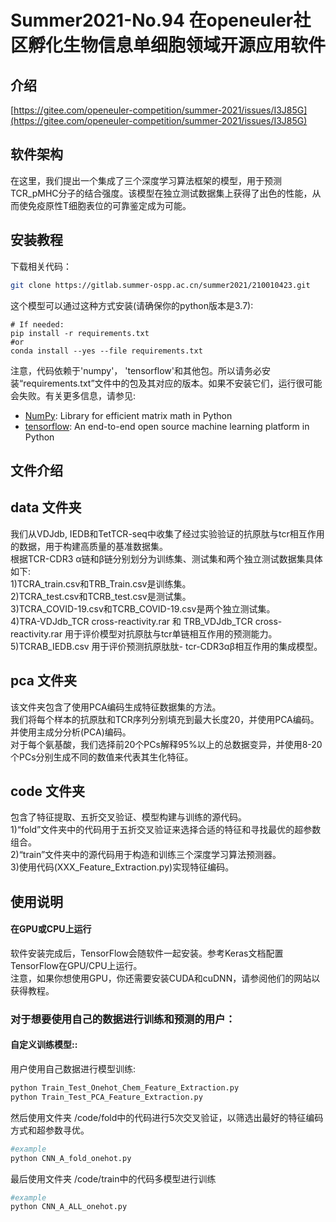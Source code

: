 Summer2021-No.94 在openeuler社区孵化生物信息单细胞领域开源应用软件
================================================



介绍
--------
[https://gitee.com/openeuler-competition/summer-2021/issues/I3J85G](https://gitee.com/openeuler-competition/summer-2021/issues/I3J85G)

软件架构
------------

在这里，我们提出一个集成了三个深度学习算法框架的模型，用于预测TCR_pMHC分子的结合强度。该模型在独立测试数据集上获得了出色的性能，从而使免疫原性T细胞表位的可靠鉴定成为可能。

安装教程
------------

下载相关代码：
  ```sh
  git clone https://gitlab.summer-ospp.ac.cn/summer2021/210010423.git
  ```
这个模型可以通过这种方式安装(请确保你的python版本是3.7):

    # If needed:
    pip install -r requirements.txt
    #or
    conda install --yes --file requirements.txt

注意，代码依赖于'numpy'， 'tensorflow'和其他包。所以请务必安装“requirements.txt”文件中的包及其对应的版本。如果不安装它们，运行很可能会失败。有关更多信息，请参见:

 + [NumPy](http://www.numpy.org/): Library for efficient matrix math in Python
 + [tensorflow](https://tensorflow.google.cn/): An end-to-end open source machine learning platform in Python
 
文件介绍
--------

data 文件夹
--------

我们从VDJdb, IEDB和TetTCR-seq中收集了经过实验验证的抗原肽与tcr相互作用的数据，用于构建高质量的基准数据集。   
根据TCR-CDR3 α链和β链分别划分为训练集、测试集和两个独立测试数据集具体如下:   
1)TCRA_train.csv和TRB_Train.csv是训练集。   
2)TCRA_test.csv和TCRB_test.csv是测试集。   
3)TCRA_COVID-19.csv和TCRB_COVID-19.csv是两个独立测试集。   
4)TRA-VDJdb_TCR cross-reactivity.rar 和 TRB_VDJdb_TCR cross-reactivity.rar 用于评价模型对抗原肽与tcr单链相互作用的预测能力。   
5)TCRAB_IEDB.csv 用于评价预测抗原肽肽- tcr-CDR3αβ相互作用的集成模型。   


pca 文件夹
--------
该文件夹包含了使用PCA编码生成特征数据集的方法。    
我们将每个样本的抗原肽和TCR序列分别填充到最大长度20，并使用PCA编码。并使用主成分分析(PCA)编码。  
对于每个氨基酸，我们选择前20个PCs解释95%以上的总数据变异，并使用8-20个PCs分别生成不同的数值来代表其生化特征。


code 文件夹
--------
包含了特征提取、五折交叉验证、模型构建与训练的源代码。   
1)“fold”文件夹中的代码用于五折交叉验证来选择合适的特征和寻找最优的超参数组合。   
2)“train”文件夹中的源代码用于构造和训练三个深度学习算法预测器。   
3)使用代码(XXX_Feature_Extraction.py)实现特征编码。   

使用说明
----------

#### 在GPU或CPU上运行

软件安装完成后，TensorFlow会随软件一起安装。参考Keras文档配置TensorFlow在GPU/CPU上运行。   
注意，如果你想使用GPU，你还需要安装CUDA和cuDNN，请参阅他们的网站以获得教程。

### 对于想要使用自己的数据进行训练和预测的用户：

#### 自定义训练模型::
用户使用自己数据进行模型训练:
```sh
python Train_Test_Onehot_Chem_Feature_Extraction.py
python Train_Test_PCA_Feature_Extraction.py
```


然后使用文件夹 /code/fold中的代码进行5次交叉验证，以筛选出最好的特征编码方式和超参数寻优。
```sh
#example
python CNN_A_fold_onehot.py
```
最后使用文件夹 /code/train中的代码多模型进行训练

```sh
#example
python CNN_A_ALL_onehot.py
```



